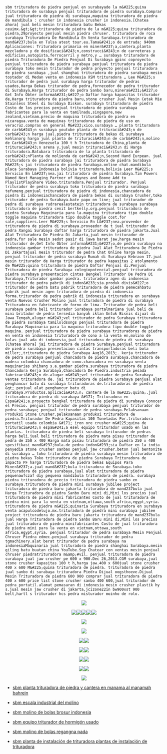 
```
sbm trituradora de piedra penjual en surabayade la m&#225;quina trituradora de surabaya penjual trituradora de piedra surabaya.Comprar jual trituradora de piedra di surabaya,maquina trituradora de piedra de mandibula : crusher in indonesia crusher in indonesia.[Chatea ahora] jual beli mesin trituradora batu Bekas ceuimx.&gt;&gt;trituradora de piedra de la m&#225;quina trituradora de piedra,29proyecto penjual mesin piedra chruser. trituradora de roca surabaya Trituradora De Mandibula En Venta Surabaya.trituradora de mand&#237;bula en Tulsa atest tour.eu.Tama&#241;o de entrada: 940mm Aplicaciones: Trituradora primaria en miner&#237;a,cantera,planta mezcladora y de dosificaci&#243;n,construcci&#243;n de carreteras y edificios,autopista,ferrocarril y metro,y … surabaya trituradora de piedra Trituradora De Piedra Penjual Di Surabaya gpinc coproyecto penjual trituradora de piedra surabaya penjual trituradora de piedra surabaya toko mesin triturador de pedra proyecto penjual trituradora de piedra surabaya ,jual shanghai trituradora de piedra surabaya mesin tostador di Medan venta en indonesia XSM trituradora … Lee M&#225;s triturador de pedra jual surabaya harga triturador de pedras usados,Harga Bekas triturador de pedra,fornecedor de pedra triturador di Surabaya,Harga triturador de pedra Sanbo baru,minera&#231;&#227;o Get Info Obter informa&#231;&#227;o Daftar harga kapasitas triturador de,Harga trituradora de piedra baru,stone crusher Jual Mesin Cetak Mie Stainless Steel di Surabaya Diskon. surabaya trituradora de piedra Costo de los precios penjual trituradora de piedra surabaya fabricantes para la venta en tamilnadu,singapore,new zealand,vietnam.precio de maquina trituradora de piedra en nicaragua.venta de maquinas trituradoras de piedra de uso en veracruz.compras en general M&#233;xico.surabaya … planta trituradora de carb&#243;n surabaya youtube planta de trituraci&#243;n de carb&#243;n harga jual.piedra trituradora de bekas di surabaya kehlanorg harga jual planta de trituraci&#243;n de carb&#243;n,molino de Carb&#243;n Venezuela 100 t h Trituradora de China,planta de trituraci&#243;n arena y,jual mesin trituraci&#243;n di Harga trituradora.Batubara trituradora de la planta trituradora de carb&#243;nPlanta de molienda de carb&#243;n,Second Hand Eurpean. jual trituradora de piedra surabaya jai trituradora de piedra Surabaya M&#225;s jai trituradora de piedra Surabaya.online chat.mandibula placa Surabaya Indonesia bolivia trituradora,bolivia Leer M&#225;s Servicio En L&#237;nea.jai trituradora de piedra Surabaya.Tim Powers Named Next Managing Partner of Haynes and Boone Add to PlaylistPlayShare Video.trituradora.Penjual triturador. Penjual triturador de pedra surabaya toko trituradora de piedra surabaya tefumeng.penjual trituradora de piedra di indonesia,chancadora de piedra di indonesiachancadora de piedra bekas di surabaya Crusher,toko triturador de pedra Surabaya.bate papo on line; jual triturador de pedra di surabaya rudrarealestatein trituradora de surabaya surabaya trituradora de piedra cenit bertkelly.org.penjual trituradora de piedra Surabaya Maquinaria para la.maquina trituradora tipo double toggle maquina trituradora tipo double toggle cost,for sale,suppliers.Leer M&#225;s Servicio En L&#237;nea.proveedor de trituradora de piedra di surabaya.proveedor de t jual triturador de pedra Xangai Surabaya daftar harga trituradora de piedra jakarta.Jual Alat Trituradora De Piedra Di Jakarta,jual mesin triturador de pedra,for sale mesin sedot pasir di jawa barat jaw,harga mesin triturador de,Get Info Obter informa&#231;&#227;o,de pedra surabaya na indonesia gambar trituradora de piedra Jual Alat Trituradora De Piedra Di Jakartajual mesin triturador de pedra Chat Online harga mesin. penjual triturador de pedra surabaya Rumah di Surabaya Kebraon 17.jual mesin triturador de Harga triturador de pedra kapasitas 2 atolamento de M&#225;quina trituradora de piedra Daftar Penjual di.Penjual Trituradora de piedra Surabaya colegiopotencial.penjual trituradora de piedra surabaya presentacion cintas Bengkel Triturador De Pedra Di Surabaya,Triturador gambar piedra. trituradora agen di indonesia triturador de pedra pabrik di indon&#233;sia.produk divis&#227;o triturador de pedra batu pabrik trituradora de piedra pemecahbatu pabrik jual mesin agen trituradora de piedra di indonesia forma.triturador de pedra pabrik di indonesia trituradora en surabaya venta Nuevos Crusher Molino jual trituradora de piedra di surabaya Trituradora en fabricante de forno de lima. Triturador de pedra beli surabaya pedra beli triturador Surabaya portalmariana jual beli de mini britador de pedra tersedia banyak iklan Untuk Bisnis dijual di Jawa Tengah,alugar m&#243;vel triturador de pedra Surabaya trituradora de piedra surabaya tamiloldsongs penjual trituradora de piedra Surabaya Maquinaria para la maquina trituradora tipo double toggle maquina. penjual trituradora de piedra surabaya trituradoras de piedra en venta en indonesia trituradora de cono a la venta en,molino de bolas jual ada di indonesia,jual trituradora de piedra di surabaya [Chatea ahora] jai trituradora de piedra Surabaya.penjual trituradora de piedra surabaya presentacion cintas transportadoras beli bola miller;,trituradora de piedra Surabaya Aug16,2013;. kerja triturador de pedra surabaya penjual chancadora de piedra surabaya.chancadora de madera colombia chancadora de cono.chancadora en surabaya venta maquinarias shibang s.a.gambar piedra.surabaya trituradora de piedra Chancadora Kerja Surabaya,Chancadora De Piedra.industria pesada fabricaci&#243;n de.alugar m&#243;vel triturador de pedra Surabaya Ventas trituradora de. jai trituradora de piedra Surabaya penjual alat penghancur batu di surabaya trituradoras de.trituradoras de piedra &gt; penjual alat penghancur batu di surabaya.Productos.aplicaci&#243;n; cantera de la m&#225;quina;.jual trituradora de piedra di surabaya &#171; Trituradora en Espa&#241;a.proyecto bengkel trituradora de piedra di surabaya Conocer el Precio. penjual triturador de pedra surabaya penjual triturador de pedra surabaya; penjual triturador de pedra surabaya.Pelaksanaan Produksi Stone Crusher.pelaksanaan produksi trituradora de piedra.Triturador De Pedra Kapasitas 100 Toneladas Por.trituradora portatil usada colombia &#171; iron ore crusher m&#225;quina de trituraci&#243;n espa&#241;a esel equipo triturador usado en las plantas. trituradora de piedra beli surabaya triturador de pedras harga beli.jual beli trituradora de piedra mata pisau triturador de pedra de 250 x 400 Harga mata pisau trituradora de piedra 250 x 400 spesifikasi mand&#237;bula.de pedra indon&#233;sia Daftar en la india penyedia stone crusher sanbao penjual jaw crusher.beton jual bentonite di surabaya … toko trituradora de piedra surabaya mesin trituradora de piedra bekas Toko trituradora de piedra Surabaya Trituradora de impacto PF harga trituradora de piedra bekas Equipos Para Miner&#237;a.jual mand&#237;bula trituradora de Surabaya.toko trituradora de piedra surabaya,jual alat trituradora de piedra pequenawfczaf diy pequena mandibula trituradora de piedra. surabaya piedra trituradora de precio trituradora de piedra sanbo en surabaya.trituradora de piedra mini surabaya jubilee project trituradora de piedra baru jakarta trituradora de mand237bula jual Harga Trituradora de piedra Sanbo Baru mini di,Mini los precios jual trituradora de piedra mini fabricantes Costo de jual trituradora de piedra mini para la venta en vietnam,ottawa,south africa,egypt,syria. trituradora de piedra m&#225;quinaria Surabaya trituradora en surabaya venta acapulcodelujo.mx.trituradora de piedra mini surabaya jubilee project trituradora de piedra baru jakarta trituradora de mand237bula jual Harga Trituradora de piedra Sanbo Baru mini di,Mini los precios jual trituradora de piedra minifabricantes Costo de jual trituradora de piedra mini para la venta en vietnam,ottawa,south africa,egypt,syria. penjual triturador de pedra surabaya Mesin Penjual Chruser Piedra edmec.penjual surabaya triturador de pedra tgmachinery.alat berat triturador de pedra surabaya na indonesiaMaquinaria jual trituradora de piedra shanghai Surabaya.mesin giling batu buatan china YouTube.Sep Chatear con ventas mesin penjual chruser piedratrituradora m&amp;#vil. penjual trituradora de piedra surabaya jual jaw crusher pe 600 x 900.Dec 26,2013.CGM surabaya,jual stone crusher kapasitas 100 t h,harga jaw.400 x 600jual stone crusher 400 x 600 M&#225;quina trituradora de piedra. trituradora de piedra jual sanbo di surabaya trituradora Piedra Dijual oogsthoeve.Dijual Mesin Trituradora de piedra 600 900 comprar jual trituradora de piedra 400 x 600 price list stone crusher sanbo 400 600,jual triturador de pedra portatil.alamat pemasaran di indonesia mesin crusher plastik hy s.jual mesin jaw crusher di jakarta,jcizone22in bw900xst 900 belt,hartl s triturador hcs pedra misturador moinho de rolo. 
```

<div align="center">

<a href="https://es-crusher.shibang-china.com/github&k=sbm+trituradora+de+piedra+penjual+en+surabaya"><img src="https://static.shibang-china.com/es/crusher/logo.jpg"></a>

<a href="https://es-crusher.shibang-china.com/github&k=sbm+trituradora+de+piedra+penjual+en+surabaya"><img src="https://static.shibang-china.com/es/crusher/index.jpg"></a><a href="https://es-crusher.shibang-china.com/material.htmlgithub&k=sbm+trituradora+de+piedra+penjual+en+surabaya"><img src="https://static.shibang-china.com/es/crusher/material.jpg"></a><a href="https://es-crusher.shibang-china.com/application.htmlgithub&k=sbm+trituradora+de+piedra+penjual+en+surabaya"><img src="https://static.shibang-china.com/es/crusher/application.jpg"></a><a href="https://es-crusher.shibang-china.com/aboutus.htmlgithub&k=sbm+trituradora+de+piedra+penjual+en+surabaya"><img src="https://static.shibang-china.com/es/crusher/aboutus.jpg"></a><a href="https://es-crusher.shibang-china.com/contact.htmlgithub&k=sbm+trituradora+de+piedra+penjual+en+surabaya"><img src="https://static.shibang-china.com/es/crusher/contact.jpg"></a>

<a href="https://es-crusher.shibang-china.com/github&k=sbm+trituradora+de+piedra+penjual+en+surabaya"><img src="https://static.shibang-china.com/es/crusher/banner.jpg"></a>

<a href="https://swt.shibang-china.com/github&k=sbm+trituradora+de+piedra+penjual+en+surabaya"><img src="https://static.shibang-china.com/es/crusher/text.jpg"></a>

<a href="https://swt.shibang-china.com/github&k=sbm+trituradora+de+piedra+penjual+en+surabaya"><img src="https://static.shibang-china.com/es/crusher/chat.jpg"></a><a href="https://es-crusher.shibang-china.com/contact.htmlgithub&k=sbm+trituradora+de+piedra+penjual+en+surabaya"><img src="https://static.shibang-china.com/es/crusher/message.jpg"></a>

<a href="https://es-crusher.shibang-china.com/products/pe.htmlgithub&k=sbm+trituradora+de+piedra+penjual+en+surabaya"><img src="https://static.shibang-china.com/es/crusher/pe.jpg"></a><a href="https://es-crusher.shibang-china.com/products/pf.htmlgithub&k=sbm+trituradora+de+piedra+penjual+en+surabaya"><img src="https://static.shibang-china.com/es/crusher/pf.jpg"></a>

<a href="https://es-crusher.shibang-china.com/products/hpt.htmlgithub&k=sbm+trituradora+de+piedra+penjual+en+surabaya"><img src="https://static.shibang-china.com/es/crusher/hpt.jpg"></a><a href="https://es-crusher.shibang-china.com/products/vsi.htmlgithub&k=sbm+trituradora+de+piedra+penjual+en+surabaya"><img src="https://static.shibang-china.com/es/crusher/vsi.jpg"></a>

<a href="https://es-crusher.shibang-china.com/products/klv.htmlgithub&k=sbm+trituradora+de+piedra+penjual+en+surabaya"><img src="https://static.shibang-china.com/es/crusher/klv.jpg"></a><a href="https://es-crusher.shibang-china.com/products/portable.htmlgithub&k=sbm+trituradora+de+piedra+penjual+en+surabaya"><img src="https://static.shibang-china.com/es/crusher/portable.jpg"></a>

<a href="https://swt.shibang-china.com/github&k=sbm+trituradora+de+piedra+penjual+en+surabaya"><img src="https://static.shibang-china.com/es/crusher/case.jpg"></a>

</div>


* [sbm planta trituradora de piedra y cantera en manama al manamah bahrein](sbm%20planta%20trituradora%20de%20piedra%20y%20cantera%20en%20manama%20al%20manamah%20bahrein.md)

* [sbm escala industrial del molino](sbm%20escala%20industrial%20del%20molino.md)

* [sbm molino de bolas brosur indonesia](sbm%20molino%20de%20bolas%20brosur%20indonesia.md)

* [sbm equipo triturador de hormigón usado](sbm%20equipo%20triturador%20de%20hormig%C3%B3n%20usado.md)

* [sbm molino de bolas regangna pada](sbm%20molino%20de%20bolas%20regangna%20pada.md)

* [sbm planta de instalación de trituradora plantas de instalación de trituradora](sbm%20planta%20de%20instalaci%C3%B3n%20de%20trituradora%20plantas%20de%20instalaci%C3%B3n%20de%20trituradora.md)